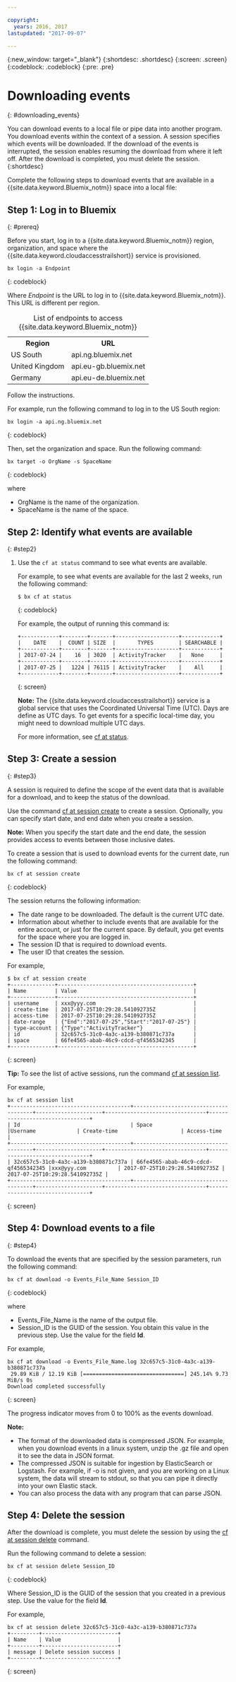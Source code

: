 ```yaml
---

copyright:
  years: 2016, 2017
lastupdated: "2017-09-07"

---
```


{:new_window: target="_blank"}
{:shortdesc: .shortdesc}
{:screen: .screen}
{:codeblock: .codeblock}
{:pre: .pre}

# Downloading events
{: #downloading_events}

You can download events to a local file or pipe data into another program. You download events within the context of a session. A session specifies which events will be downloaded. If the download of the events is interrupted, the session enables resuming the download from where it left off. After the download is completed, you must delete the session.
{:shortdesc}

Complete the following steps to download events that are available in a {{site.data.keyword.Bluemix_notm}} space into a local file:

## Step 1: Log in to Bluemix
{: #prereq}

Before you start, log in to a {{site.data.keyword.Bluemix_notm}} region, organization, and space where the {{site.data.keyword.cloudaccesstrailshort}} service is provisioned. 

```
bx login -a Endpoint
```
{: codeblock}
	
Where *Endpoint* is the URL to log in to {{site.data.keyword.Bluemix_notm}}. This URL is different per region.
	
<table>
    <caption>List of endpoints to access {{site.data.keyword.Bluemix_notm}}</caption>
	<tr>
	  <th>Region</th>
	  <th>URL</th>
	</tr>
	<tr>
	  <td>US South</td>
	  <td>api.ng.bluemix.net</td>
	</tr>
	<tr>
	  <td>United Kingdom</td>
	  <td>api.eu-gb.bluemix.net</td>
	</tr>
	<tr>
	  <td>Germany</td>
	  <td>api.eu-de.bluemix.net</td>
	</tr>
</table>

Follow the instructions. 

For example, run the following command to log in to the US South region:
	
```
bx login -a api.ng.bluemix.net
```
{: codeblock}

Then, set the organization and space. Run the following command:

```
bx target -o OrgName -s SpaceName
```
{: codeblock}

where

* OrgName is the name of the organization.
* SpaceName is the name of the space.

## Step 2: Identify what events are available
{: #step2}

1. Use the `cf at status` command to see what events are available.

    For example, to see what events are available for the last 2 weeks, run the following command:

    ```
    $ bx cf at status
    ```
    {: codeblock}
    
    For example, the output of running this command is:
    
    ```
    +------------+--------+-------+--------------------+------------+
    |    DATE    |  COUNT | SIZE  |       TYPES        | SEARCHABLE |
    +------------+--------+-------+--------------------+------------+
    | 2017-07-24 |    16  | 3020  | ActivityTracker    |   None     |
    +------------+--------+-------+--------------------+------------+
    | 2017-07-25 |   1224 | 76115 | ActivityTracker    |    All     |
    +------------+--------+-------+--------------------+------------+
    ```
    {: screen}

    **Note:** The {{site.data.keyword.cloudaccesstrailshort}} service is a global service that uses the Coordinated Universal Time (UTC). Days are define as UTC days. To get events for a specific local-time day, you might need to download multiple UTC days.
	
	For more information, see [cf at status](/docs/services/cloud-activity-tracker/cli/at_cli.html#status).


## Step 3: Create a session
{: #step3}

A session is required to define the scope of the event data that is available for a download, and to keep the status of the download. 

Use the command [cf at session create](/docs/services/cloud-activity-tracker/cli/at_cli.html#session_create) to create a session. Optionally, you can specify start date, and end date when you create a session. 

**Note:** When you specify the start date and the end date, the session provides access to events between those inclusive dates. 

To create a session that is used to download events for the current date, run the following command:

```
bx cf at session create 
```
{: codeblock}

The session returns the following information:

* The date range to be downloaded. The default is the current UTC date.
* Information about whether to include events that are  available for the entire account, or just for the current space. By default, you get events for the space where you are logged in.
* The session ID that is required to download events.
* The user ID that creates the session.

For example,

```
$ bx cf at session create 
+--------------+-------------------------------------------+
| Name         | Value                                     |
+--------------+-------------------------------------------+
| username     | xxx@yyy.com                               |
| create-time  | 2017-07-25T10:29:28.541092735Z            |
| access-time  | 2017-07-25T10:29:28.541092735Z            |
| date-range   | {"End":"2017-07-25","Start":"2017-07-25"} |
| type-account | {"Type":"ActivityTracker"}                |
| id           | 32c657c5-31c0-4a3c-a139-b380871c737a      |
| space        | 66fe4565-abab-46c9-cdcd-qf4565342345      |
+--------------+-------------------------------------------+
```
{: screen}

**Tip:** To see the list of active sessions, run the command [cf at session list](/docs/services/cloud-activity-tracker/cli/at_cli.html#session_list).

For example,

```
bx cf at session list
+--------------------------------------+--------------------------------------+---------------------+--------------------------------+--------------------------------+
| Id                                   | Space                                |Username             | Create-time                    | Access-time                    |
+--------------------------------------+--------------------------------------+---------------------+--------------------------------+--------------------------------+
| 32c657c5-31c0-4a3c-a139-b380871c737a | 66fe4565-abab-46c9-cdcd-qf4565342345 |xxx@yyy.com          | 2017-07-25T10:29:28.541092735Z | 2017-07-25T10:29:28.541092735Z |
+--------------------------------------+--------------------------------------+---------------------+--------------------------------+--------------------------------+
```
{: screen} 


## Step 4: Download events to a file
{: #step4}

To download the events that are specified by the session parameters, run the following command:

```
bx cf at download -o Events_File_Name Session_ID
```
{: codeblock}

where

* Events_File_Name is the name of the output file.
* Session_ID is the GUID of the session. You obtain this value in the previous step. Use the value for the field **Id**.

For example,

```
bx cf at download -o Events_File_Name.log 32c657c5-31c0-4a3c-a139-b380871c737a
 29.89 KiB / 12.19 KiB [================================] 245.14% 9.73 MiB/s 0s
Download completed successfully
```
{: screen}

The progress indicator moves from 0 to 100% as the events download.

**Note:** 

* The format of the downloaded data is compressed JSON. For example, when you download events in a linux system, unzip the .gz file and open it to see the data in JSON format. 
* The compressed JSON is suitable for ingestion by ElasticSearch or Logstash. For example, if -o is not given, and you are working on a Linux system, the data will stream to stdout, so that you can pipe it directly into your own Elastic stack.
* You can also process the data with any program that can parse JSON. 

## Step 4: Delete the session

After the download is complete, you must delete the session by using the [cf at session delete](/docs/services/cloud-activity-tracker/cli/at_cli.html#session_delete) command. 

Run the following command to delete a session:

```
bx cf at session delete Session_ID
```
{: codeblock}

Where Session_ID is the GUID of the session that you created in a previous step. Use the value for the field **Id**.

For example,

```
bx cf at session delete 32c657c5-31c0-4a3c-a139-b380871c737a
+---------+------------------------+
| Name    | Value                  |
+---------+------------------------+
| message | Delete session success |
+---------+------------------------+
```
{: screen}





